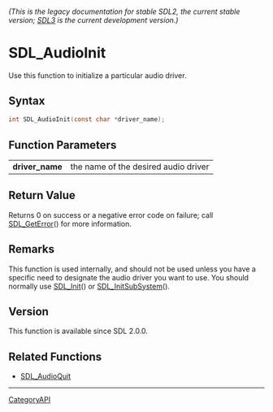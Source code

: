 ###### (This is the legacy documentation for stable SDL2, the current stable version; [SDL3](https://wiki.libsdl.org/SDL3/) is the current development version.)
# SDL_AudioInit

Use this function to initialize a particular audio driver.

## Syntax

```c
int SDL_AudioInit(const char *driver_name);

```

## Function Parameters

|                     |                                      |
| ------------------- | ------------------------------------ |
| **driver_name**     | the name of the desired audio driver |

## Return Value

Returns 0 on success or a negative error code on failure; call
[SDL_GetError](SDL_GetError)() for more information.

## Remarks

This function is used internally, and should not be used unless you have a
specific need to designate the audio driver you want to use. You should
normally use [SDL_Init](SDL_Init)() or
[SDL_InitSubSystem](SDL_InitSubSystem)().

## Version

This function is available since SDL 2.0.0.

## Related Functions

* [SDL_AudioQuit](SDL_AudioQuit)

----
[CategoryAPI](CategoryAPI)

